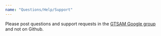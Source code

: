 ```yaml
---
name: "Questions/Help/Support"
---
```


Please post questions and support requests in the [GTSAM Google group](https://groups.google.com/forum/#!forum/gtsam-users) and not on Github.
